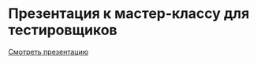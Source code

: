 # Презентация к мастер-классу для тестировщиков

[Смотреть презентацию](https://aminopyridin.github.io/react-for-testers-pres/index.html#/)